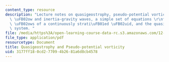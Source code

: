 ```yaml
---
content_type: resource
description: "Lecture notes on quasigeostrophy, pseudo-potential vorticity, divergent\
  \ \uFB02ow and inertia-gravity waves, a simple set of equations \r\nfor quasi-balanced\
  \ \uFB02ows of a continuously strati\uFB01ed \uFB02uid, and the quasi-geostrophic\
  \ system. "
file: /media/https%3A/open-learning-course-data-rc.s3.amazonaws.com/12-803-quasi-balanced-circulations-in-oceans-and-atmospheres-fall-2009/3177ff180cd277094b2681a6d8cb4578_MIT12_803F09_lec08.pdf
file_type: application/pdf
resourcetype: Document
title: Quasigeostrophy and Pseudo-potential vorticity
uid: 3177ff18-0cd2-7709-4b26-81a6d8cb4578
---
```


